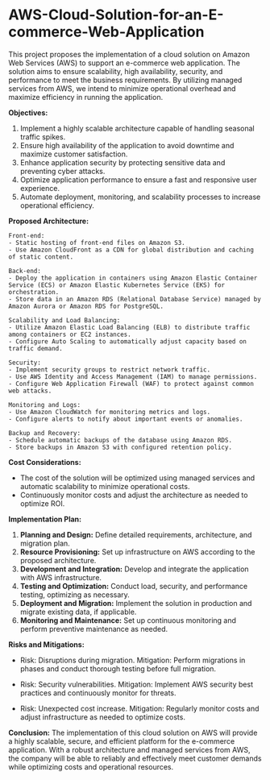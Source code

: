 # AWS-Cloud-Solution-for-an-E-commerce-Web-Application
This project proposes the implementation of a cloud solution on Amazon Web Services (AWS) to support an e-commerce web application. The solution aims to ensure scalability, high availability, security, and performance to meet the business requirements. By utilizing managed services from AWS, we intend to minimize operational overhead and maximize efficiency in running the application.

**Objectives:**
1. Implement a highly scalable architecture capable of handling seasonal traffic spikes.
2. Ensure high availability of the application to avoid downtime and maximize customer satisfaction.
3. Enhance application security by protecting sensitive data and preventing cyber attacks.
4. Optimize application performance to ensure a fast and responsive user experience.
5. Automate deployment, monitoring, and scalability processes to increase operational efficiency.

**Proposed Architecture:**
```plaintext
Front-end:
- Static hosting of front-end files on Amazon S3.
- Use Amazon CloudFront as a CDN for global distribution and caching of static content.

Back-end:
- Deploy the application in containers using Amazon Elastic Container Service (ECS) or Amazon Elastic Kubernetes Service (EKS) for orchestration.
- Store data in an Amazon RDS (Relational Database Service) managed by Amazon Aurora or Amazon RDS for PostgreSQL.

Scalability and Load Balancing:
- Utilize Amazon Elastic Load Balancing (ELB) to distribute traffic among containers or EC2 instances.
- Configure Auto Scaling to automatically adjust capacity based on traffic demand.

Security:
- Implement security groups to restrict network traffic.
- Use AWS Identity and Access Management (IAM) to manage permissions.
- Configure Web Application Firewall (WAF) to protect against common web attacks.

Monitoring and Logs:
- Use Amazon CloudWatch for monitoring metrics and logs.
- Configure alerts to notify about important events or anomalies.

Backup and Recovery:
- Schedule automatic backups of the database using Amazon RDS.
- Store backups in Amazon S3 with configured retention policy.
```

**Cost Considerations:**
- The cost of the solution will be optimized using managed services and automatic scalability to minimize operational costs.
- Continuously monitor costs and adjust the architecture as needed to optimize ROI.

**Implementation Plan:**
1. **Planning and Design:** Define detailed requirements, architecture, and migration plan.
2. **Resource Provisioning:** Set up infrastructure on AWS according to the proposed architecture.
3. **Development and Integration:** Develop and integrate the application with AWS infrastructure.
4. **Testing and Optimization:** Conduct load, security, and performance testing, optimizing as necessary.
5. **Deployment and Migration:** Implement the solution in production and migrate existing data, if applicable.
6. **Monitoring and Maintenance:** Set up continuous monitoring and perform preventive maintenance as needed.

**Risks and Mitigations:**
- Risk: Disruptions during migration.
  Mitigation: Perform migrations in phases and conduct thorough testing before full migration.

- Risk: Security vulnerabilities.
  Mitigation: Implement AWS security best practices and continuously monitor for threats.

- Risk: Unexpected cost increase.
  Mitigation: Regularly monitor costs and adjust infrastructure as needed to optimize costs.

**Conclusion:**
The implementation of this cloud solution on AWS will provide a highly scalable, secure, and efficient platform for the e-commerce application. With a robust architecture and managed services from AWS, the company will be able to reliably and effectively meet customer demands while optimizing costs and operational resources.
